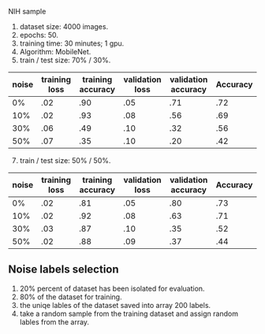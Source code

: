 NIH sample

1. dataset size: 4000 images.
2. epochs: 50.
3. training time: 30 minutes; 1 gpu.
4. Algorithm: MobileNet.
5. train / test size: 70% / 30%.

| noise | training loss | training accuracy | validation loss | validation accuracy | Accuracy |
| ----- | ------------- | ----------------- | --------------- | ------------------- | -------- |
| 0%    | .02           | .90               | .05             | .71                 | .72      |
| 10%   | .02           | .93               | .08             | .56                 | .69      |
| 30%   | .06           | .49               | .10             | .32                 | .56      |
| 50%   | .07           | .35               | .10             | .20                 | .42      |



7. train / test size: 50% / 50%.

| noise | training loss | training accuracy | validation loss | validation accuracy | Accuracy |
| ----- | ------------- | ----------------- | --------------- | ------------------- | ----- |
| 0%   | .02          | .81             | .05           | .80                | .73 |
| 10% | .02        | .92          | .08          | .63                | .71 |
| 30%  | .03        | .87             | .10           | .35               | .52 |
| 50%  | .02        | .88              | .09           | .37               | .44 |



## Noise labels selection

1. 20% percent of dataset has been isolated for evaluation.
2. 80% of the dataset for training.
3. the uniqe lables of the dataset saved into array 200 labels.
4. take a random sample from the training dataset and assign random lables from the array.

